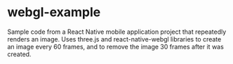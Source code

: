 # webgl-example
Sample code from a React Native mobile application project that repeatedly renders an image.
Uses three.js and react-native-webgl libraries to create an image every 60 frames, and to remove the image 30 frames after it was created.
